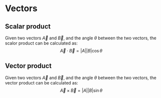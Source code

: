 # Vectors

## Scalar product

Given two vectors $\vec{A}$ and $\vec{B}$, and the angle $\theta$ between the two vectors, the scalor product can be calculated as:
$$
\vec{A}\cdot \vec{B} = |A||B| \cos \theta
$$

## Vector product

Given two vectors $\vec{A}$ and $\vec{B}$, and the angle $\theta$ between the two vectors, the vector product can be calculated as:
$$
\vec{A}\times \vec{B} = |A||B| \sin \theta
$$

